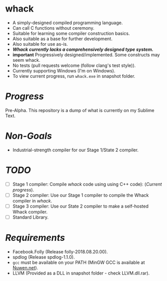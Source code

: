 **whack**
=========
- A simply-designed compiled programming language.
- Can call C functions without ceremony.
- Suitable for learning some compiler construction basics.
- Also suitable as a base for further development.
- Also suitable for use as-is.
- ***Whack currently lacks a comprehensively designed type system.***
- **important** Progressively designed/implemented. Some constructs may seem whack.
- No tests (pull requests welcome (follow clang's test style)).
- Currently supporting Windows (I'm on Windows).
- To view current progress, run `whack.exe` in snapshot folder.

*Progress*
==========
Pre-Alpha.
This repository is a dump of what is currently on my Sublime Text.

*Non-Goals*
===========
- Industrial-strength compiler for our Stage 1/State 2 compiler.

*TODO*
=======
- [ ] Stage 1 compiler: Compile *whack* code using using C++ code): (*Current progress*).
- [ ] Stage 2 compiler: Use our Stage 1 compiler to compile the Whack compiler in *whack*.
- [ ] Stage 3 compiler: Use our State 2 compiler to make a self-hosted Whack compiler.
- [ ] Standard Library.

*Requirements*
==============
- Facebook.Folly (Release folly-2018.08.20.00).
- spdlog (Release spdlog-1.1.0).
- `gcc` must be available on your PATH (MinGW GCC is available at [Nuwen.net](http://nuwen.net)).
- LLVM (Provided as a DLL in snapshot folder - check LLVM.dll.rar).
